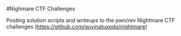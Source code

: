 #Nighmare CTF Challenges

Posting solution scripts and writeups to the pwn/rev Nightmare CTF challenges (https://github.com/guyinatuxedo/nightmare)
